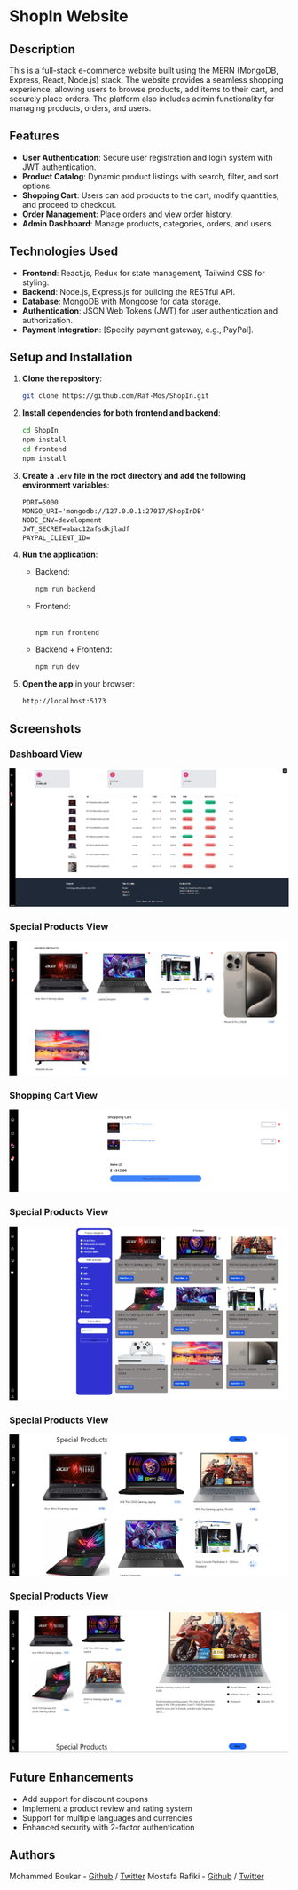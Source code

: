 
# ShopIn Website

## Description

This is a full-stack e-commerce website built using the MERN (MongoDB, Express, React, Node.js) stack.
The website provides a seamless shopping experience, allowing users to browse products,
add items to their cart, and securely place orders.
The platform also includes admin functionality for managing products, orders, and users.

## Features

- **User Authentication**: Secure user registration and login system with JWT authentication.
- **Product Catalog**: Dynamic product listings with search, filter, and sort options.
- **Shopping Cart**: Users can add products to the cart, modify quantities, and proceed to checkout.
- **Order Management**: Place orders and view order history.
- **Admin Dashboard**: Manage products, categories, orders, and users.

## Technologies Used

- **Frontend**: React.js, Redux for state management, Tailwind CSS for styling.
- **Backend**: Node.js, Express.js for building the RESTful API.
- **Database**: MongoDB with Mongoose for data storage.
- **Authentication**: JSON Web Tokens (JWT) for user authentication and authorization.
- **Payment Integration**: [Specify payment gateway, e.g., PayPal].

## Setup and Installation

1. **Clone the repository**:
   ```bash
   git clone https://github.com/Raf-Mos/ShopIn.git
   ```

2. **Install dependencies for both frontend and backend**:
   ```bash
   cd ShopIn
   npm install
   cd frontend
   npm install
   ```

3. **Create a `.env` file in the root directory and add the following environment variables**:
   ```plaintext
   PORT=5000
   MONGO_URI='mongodb://127.0.0.1:27017/ShopInDB'
   NODE_ENV=development
   JWT_SECRET=abac12afsdkjladf
   PAYPAL_CLIENT_ID=
   ```

4. **Run the application**:
   - Backend:
     ```bash
     npm run backend
     ```
   - Frontend:
     ```bash

     npm run frontend
     ```
   - Backend + Frontend:
      ```bash
      npm run dev
      ```

5. **Open the app** in your browser:
   ```
   http://localhost:5173
   ```

## Screenshots

### Dashboard View
![Dashboard Screenshot](./shopIn_screenshots/Screenshot_dashboard.png)

### Special Products View
![Products Screenshot](./shopIn_screenshots/Screenshot_website5.png)

### Shopping Cart View
![Shopping Cart Screenshot](./shopIn_screenshots/Screenshot_website4.png)

### Special Products View
![Products Screenshot](./shopIn_screenshots/Screenshot_website3.png)

### Special Products View
![Products Screenshot](./shopIn_screenshots/Screenshot_website2.png)

### Special Products View
![Products Screenshot](./shopIn_screenshots/Screenshot_website1.png)

## Future Enhancements

- Add support for discount coupons
- Implement a product review and rating system
- Support for multiple languages and currencies
- Enhanced security with 2-factor authentication

## Authors
Mohammed Boukar - [Github](https://github.com/SimoBoukar) / [Twitter](https://twitter.com/simoboukar)
Mostafa Rafiki - [Github](https://github.com/Raf-Mos) / [Twitter](https://twitter.com/rafiki_mostafa)
